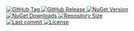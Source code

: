 <a href="https://github.com/TJC-Tools/TJC.Collection.Console/tags">
  <img alt="GitHub Tag" src="https://img.shields.io/github/v/tag/TJC-Tools/TJC.Collection.Console?style=for-the-badge&logo=tag&logoColor=white&labelColor=24292f&color=blue" />
</a>

<a href="https://github.com/TJC-Tools/TJC.Collection.Console/releases/latest">
  <img alt="GitHub Release" src="https://img.shields.io/github/v/release/TJC-Tools/TJC.Collection.Console?style=for-the-badge&logo=starship&logoColor=D9E0EE&labelColor=302D41&&color=green&include_prerelease&sort=semver" />
</a>

<a href="https://www.nuget.org/packages/TJC.Collection.Console">
  <img alt="NuGet Version" src="https://img.shields.io/nuget/v/TJC.Collection.Console?style=for-the-badge&logo=nuget&logoColor=white&labelColor=004880&color=blue" />
</a>

<br/>

<a href="https://www.nuget.org/packages/TJC.Collection.Console">
  <img alt="NuGet Downloads" src="https://img.shields.io/nuget/dt/TJC.Collection.Console?style=for-the-badge&logo=nuget&logoColor=white&labelColor=004880&color=yellow" />
</a>

<a href="https://github.com/TJC-Tools/TJC.Collection.Console">
  <img alt="Repository Size" src="https://img.shields.io/github/repo-size/TJC-Tools/TJC.Collection.Console?style=for-the-badge&logo=files&logoColor=white&labelColor=24292f&color=orange" />
</a>

<br/>

<a href="https://www.nuget.org/packages/TJC.Collection.Console">
  <img alt="Last commit" src="https://img.shields.io/github/last-commit/TJC-Tools/TJC.Collection.Console?style=for-the-badge&logo=git&logoColor=D9E0EE&labelColor=302D41&color=mediumpurple"/>
</a>

<a href="LICENSE">
  <img alt="License" src="https://img.shields.io/github/license/TJC-Tools/TJC.Collection.Console.svg?style=for-the-badge&logo=balance-scale&logoColor=white&labelColor=333333&color=blueviolet" />
</a>
